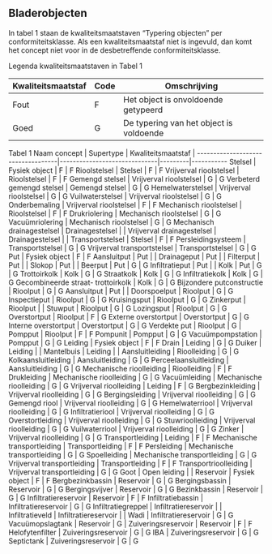 ## Bladerobjecten ##
In tabel 1 staan de kwaliteitsmaatstaven “Typering objecten” per conformiteitsklasse. Als een kwaliteitsmaatstaf niet is ingevuld, dan komt het concept niet voor in de desbetreffende conformiteitsklasse.

Legenda kwaliteitsmaatstaven in Tabel 1

Kwaliteitsmaatstaf     | Code    | Omschrijving
-----------------------|---------|-------------
Fout                   | F       | Het object is onvoldoende getypeerd
Goed                   | G       | De typering van het object is voldoende

Tabel 1
Naam concept                       | Supertype                    | Kwaliteitsmaatstaf |
-----------------------------------|------------------------------|---------|-----------
Stelsel                            | Fysiek object                | F  | F
Rioolstelsel                       | Stelsel                      | F  | F
Vrijverval rioolstelsel            | Rioolstelsel                 | F  | F
Gemengd stelsel                    | Vrijverval rioolstelsel      | G  | G
Verbeterd gemengd stelsel          | Gemengd stelsel              | G  | G
Hemelwaterstelsel                  | Vrijverval rioolstelsel      | G  | G
Vuilwaterstelsel                   | Vrijverval rioolstelsel      | G  | G
Onderbemaling                      | Vrijverval rioolstelsel      | F  | F
Mechanisch rioolstelsel            | Rioolstelsel                 | F  | F
Drukriolering                      | Mechanisch rioolstelsel      | G  | G
Vacuümriolering                    | Mechanisch rioolstelsel      | G  | G
Mechanisch drainagestelsel         | Drainagestelsel | |
Vrijverval drainagestelsel         | Drainagestelsel | |
Transportstelsel                   | Stelsel                      | F  | F
Persleidingsysteem                 | Transportstelsel             | G  | G
Vrijverval transportstelsel        | Transportstelsel             | G  | G
Put                                | Fysiek object                | F  | F
Aansluitput                        | Put | |
Drainageput                        | Put | |
Filterput                          | Put | |
Slokop                             | Put | |
Beerput                            | Put                          | G  | G
Infiltratieput                     | Put | |
Kolk                               | Put                          | G  | G
Trottoirkolk                       | Kolk                         | G  | G
Straatkolk                         | Kolk                         | G  | G
Infiltratiekolk                    | Kolk                         | G  | G
Gecombineerde straat- trottoirkolk | Kolk                         | G  | G
Bijzondere putconstructie          | Rioolput                     | G  | G
Aansluitput                        | Put | |
Doorspoelput                       | Rioolput                     | G  | G
Inspectieput                       | Rioolput                     | G  | G
Kruisingsput                       | Rioolput                     | G  | G
Zinkerput                          | Rioolput | |
Stuwput                            | Rioolput                     | G  | G
Lozingsput                         | Rioolput                     | G  | G
Overstortput                       | Rioolput                     | F  | G
Externe overstortput               | Overstortput                 | G  | G
Interne overstortput               | Overstortput                 | G  | G
Verdekte put                       | Rioolput                     | G  |
Pompput                            | Rioolput                     | F  | F
Pompunit                           | Pompput                      | G  | G
Vacuümpompstation                  | Pompput                      | G  | G
Leiding                            | Fysiek object                | F  | F
Drain                              | Leiding                      | G  | G
Duiker                             | Leiding | |
Mantelbuis                         | Leiding | |
Aansluitleiding                    | Rioolleiding                 | G  | G
Kolkaansluitleiding                | Aansluitleiding              | G  | G
Perceelaansluitleiding             | Aansluitleiding              | G  | G
Mechanische rioolleiding           | Rioolleiding                 | F  | F
Drukleiding                        | Mechanische rioolleiding     | G  | G
Vacuümleiding                      | Mechanische rioolleiding     | G  | G
Vrijverval rioolleiding            | Leiding                      | F  | G
Bergbezinkleiding                  | Vrijverval rioolleiding      | G  | G
Bergingsleiding                    | Vrijverval rioolleiding      | G  | G
Gemengd riool                      | Vrijverval rioolleiding      | G  | G
Hemelwaterriool                    | Vrijverval rioolleiding      | G  | G
Infiltratieriool                   | Vrijverval rioolleiding      | G  | G
Overstortleiding                   | Vrijverval rioolleiding      | G  | G
Stuwrioolleiding                   | Vrijverval rioolleiding      | G  | G
Vuilwaterriool                     | Vrijverval rioolleiding      | G  | G
Zinker                             | Vrijverval rioolleiding      | G  | G
Transportleiding                   | Leiding                      | F  | F
Mechanische transportleiding       | Transportleiding             | F  | F
Persleiding                        | Mechanische transportleiding | G  | G
Spoelleiding                       | Mechanische transportleiding | G  | G
Vrijverval transportleiding        | Transportleiding             | F  | F
Transportrioolleiding              | Vrijverval transportleiding  | G  | G
Goot                               | Open leiding | |
Reservoir                          | Fysiek object                | F  | F
Bergbezinkbassin                   | Reservoir                    | G  | G
Bergingsbassin                     | Reservoir                    | G  | G
Bergingsvijver                     | Reservoir                    | G  | G
Bezinkbassin                       | Reservoir                    | G  | G
Infiltratiereservoir               | Reservoir                    | F  | F
Infiltratiebassin                  | Infiltratiereservoir         | G  | G
Infiltratiegreppel                 | Infiltratiereservoir | |
Infiltratieveld                    | Infiltratiereservoir | |
Wadi                               | Infiltratiereservoir         | G  | G
Vacuümopslagtank                   | Reservoir                    | G |
Zuiveringsreservoir                | Reservoir                    | F  | F
Helofytenfilter                    | Zuiveringsreservoir          | G  | G
IBA                                | Zuiveringsreservoir          | G  | G
Septictank                         | Zuiveringsreservoir          | G  | G
